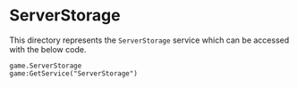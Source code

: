 # ServerStorage
This directory represents the `ServerStorage` service which can be accessed with the below code.
```luau
game.ServerStorage
game:GetService("ServerStorage")
```
